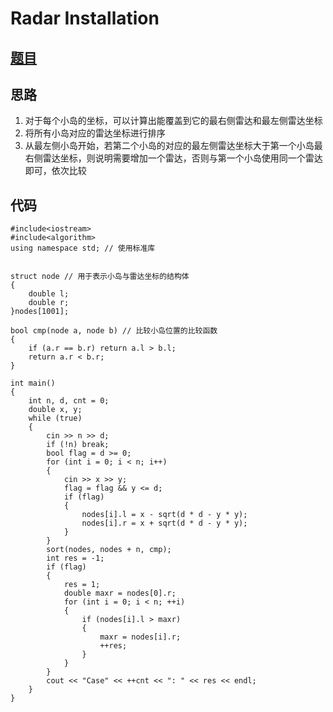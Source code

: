# Radar Installation

## [题目](http://poj.org/problem?id=1328)

## 思路

1. 对于每个小岛的坐标，可以计算出能覆盖到它的最右侧雷达和最左侧雷达坐标
2. 将所有小岛对应的雷达坐标进行排序
3. 从最左侧小岛开始，若第二个小岛的对应的最左侧雷达坐标大于第一个小岛最右侧雷达坐标，则说明需要增加一个雷达，否则与第一个小岛使用同一个雷达即可，依次比较

## 代码

    #include<iostream>
    #include<algorithm>
    using namespace std; // 使用标准库


    struct node // 用于表示小岛与雷达坐标的结构体
    {
        double l;
        double r;
    }nodes[1001];

    bool cmp(node a, node b) // 比较小岛位置的比较函数
    {
        if (a.r == b.r) return a.l > b.l;
        return a.r < b.r;
    }

    int main()
    {
        int n, d, cnt = 0;
        double x, y;
        while (true)
        {
            cin >> n >> d;
            if (!n) break;
            bool flag = d >= 0;
            for (int i = 0; i < n; i++)
            {
                cin >> x >> y;
                flag = flag && y <= d;
                if (flag)
                {
                    nodes[i].l = x - sqrt(d * d - y * y);
                    nodes[i].r = x + sqrt(d * d - y * y);
                }
            }
            sort(nodes, nodes + n, cmp);
            int res = -1;
            if (flag)
            {
                res = 1;
                double maxr = nodes[0].r;
                for (int i = 0; i < n; ++i)
                {
                    if (nodes[i].l > maxr)
                    {
                        maxr = nodes[i].r;
                        ++res;
                    }
                }
            }
            cout << "Case" << ++cnt << ": " << res << endl;
        }
    }

